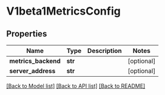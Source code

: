 # V1beta1MetricsConfig

## Properties
Name | Type | Description | Notes
------------ | ------------- | ------------- | -------------
**metrics_backend** | **str** |  | [optional] 
**server_address** | **str** |  | [optional] 

[[Back to Model list]](../README.md#documentation-for-models) [[Back to API list]](../README.md#documentation-for-api-endpoints) [[Back to README]](../README.md)


